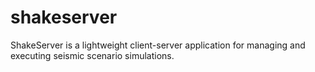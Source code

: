 # shakeserver
ShakeServer is a lightweight client-server application for managing and executing seismic scenario simulations.
